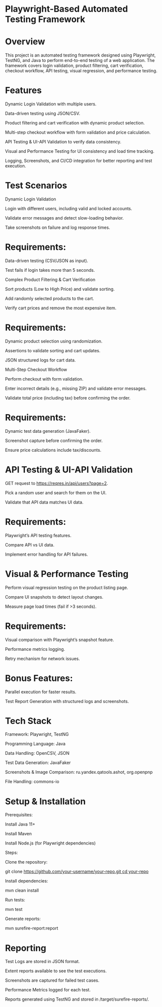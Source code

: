 # Playwright-Based Automated Testing Framework
 
# Overview
 
 This project is an automated testing framework designed using Playwright, TestNG, and Java to perform end-to-end testing of a web application. The framework covers login validation, product filtering, cart verification, checkout workflow, API testing, visual regression, and performance testing.
 
 
 # Features
 
 Dynamic Login Validation with multiple users.
 
 Data-driven testing using JSON/CSV.
 
 Product filtering and cart verification with dynamic product selection.
 
 Multi-step checkout workflow with form validation and price calculation.
 
 API Testing & UI-API Validation to verify data consistency.
 
 Visual and Performance Testing for UI consistency and load time tracking.
 
 Logging, Screenshots, and CI/CD integration for better reporting and test execution.
 
 
 # Test Scenarios
 
 Dynamic Login Validation
 
 Login with different users, including valid and locked accounts.
 
 Validate error messages and detect slow-loading behavior.
 
 Take screenshots on failure and log response times.
 
 
 # Requirements:
 
 Data-driven testing (CSV/JSON as input).
 
 Test fails if login takes more than 5 seconds.
 
 
 Complex Product Filtering & Cart Verification
 
 Sort products (Low to High Price) and validate sorting.
 
 Add randomly selected products to the cart.
 
 Verify cart prices and remove the most expensive item.
 
 
 
 # Requirements:
 
 Dynamic product selection using randomization.
 
 Assertions to validate sorting and cart updates.
 
 JSON structured logs for cart data.
 
 
 
 Multi-Step Checkout Workflow
 
 Perform checkout with form validation.
 
 Enter incorrect details (e.g., missing ZIP) and validate error messages.
 
 Validate total price (including tax) before confirming the order.
 
 
 
 # Requirements:
 
 Dynamic test data generation (JavaFaker).
 
 Screenshot capture before confirming the order.
 
 Ensure price calculations include tax/discounts.
 
 
 
# API Testing & UI-API Validation
 
 GET request to https://reqres.in/api/users?page=2.
 
 Pick a random user and search for them on the UI.
 
 Validate that API data matches UI data.
 
 
 # Requirements:
 
 Playwright’s API testing features.
 
 Compare API vs UI data.
 
 Implement error handling for API failures.
 
 
 
 # Visual & Performance Testing
 
 Perform visual regression testing on the product listing page.
 
 Compare UI snapshots to detect layout changes.
 
 Measure page load times (fail if >3 seconds).
 
 
 
 # Requirements:
 
 Visual comparison with Playwright’s snapshot feature.
 
 Performance metrics logging.
 
 Retry mechanism for network issues.
 
 
 
 # Bonus Features:
 
 Parallel execution for faster results.
 
 Test Report Generation with structured logs and screenshots.
 
 
 
 # Tech Stack 
 
 Framework: Playwright, TestNG
 
 Programming Language: Java
 
 Data Handling: OpenCSV, JSON
 
 Test Data Generation: JavaFaker
 
 Screenshots & Image Comparison: ru.yandex.qatools.ashot, org.openpnp
 
 File Handling: commons-io
 
 
# Setup & Installation
 
 Prerequisites:
 
 Install Java 11+
 
 Install Maven
 
 Install Node.js (for Playwright dependencies)
 
 Steps:
 
 Clone the repository:
 
 git clone [https://github.com/your-username/your-repo.git
 cd your-repo](https://github.com/kumudugunarathne/SouceDemoTestAutomation)
 
 Install dependencies:
 
 mvn clean install
 
 Run tests:
 
 mvn test
 
 Generate reports:
 
 mvn surefire-report:report
 
 
 # Reporting
 
 Test Logs are stored in JSON format.

 Extent reports available to see the test executions. 
 
 Screenshots are captured for failed test cases.
 
 Performance Metrics logged for each test.
 
 Reports generated using TestNG and stored in /target/surefire-reports/.
